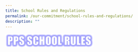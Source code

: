 ```yaml
---
title: School Rules and Regulations
permalink: /our-commitment/school-rules-and-regulations/
description: ""
---
```

<img src="/images/PPS%20School%20rules.jpeg" 
     style="width:55%">
